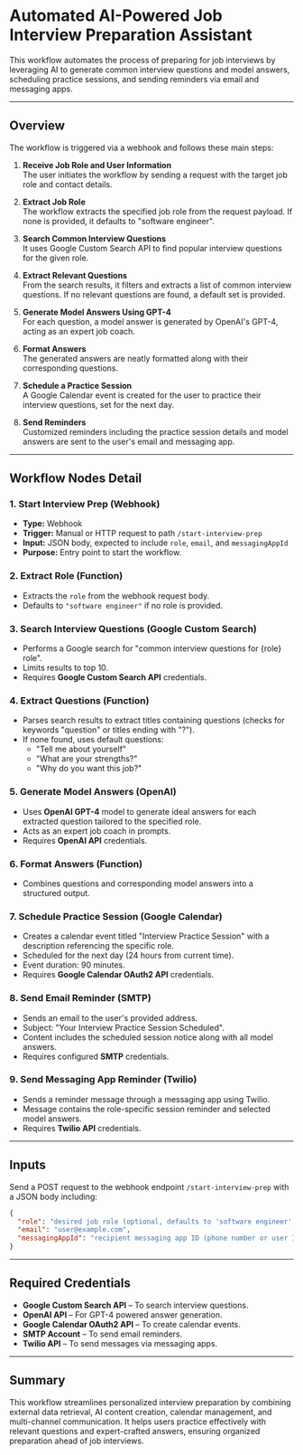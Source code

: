 # Automated AI-Powered Job Interview Preparation Assistant

This workflow automates the process of preparing for job interviews by leveraging AI to generate common interview questions and model answers, scheduling practice sessions, and sending reminders via email and messaging apps.

---

## Overview

The workflow is triggered via a webhook and follows these main steps:

1. **Receive Job Role and User Information**  
   The user initiates the workflow by sending a request with the target job role and contact details.

2. **Extract Job Role**  
   The workflow extracts the specified job role from the request payload. If none is provided, it defaults to "software engineer".

3. **Search Common Interview Questions**  
   It uses Google Custom Search API to find popular interview questions for the given role.

4. **Extract Relevant Questions**  
   From the search results, it filters and extracts a list of common interview questions. If no relevant questions are found, a default set is provided.

5. **Generate Model Answers Using GPT-4**  
   For each question, a model answer is generated by OpenAI's GPT-4, acting as an expert job coach.

6. **Format Answers**  
   The generated answers are neatly formatted along with their corresponding questions.

7. **Schedule a Practice Session**  
   A Google Calendar event is created for the user to practice their interview questions, set for the next day.

8. **Send Reminders**  
   Customized reminders including the practice session details and model answers are sent to the user's email and messaging app.

---

## Workflow Nodes Detail

### 1. Start Interview Prep (Webhook)

- **Type:** Webhook  
- **Trigger:** Manual or HTTP request to path `/start-interview-prep`  
- **Input:** JSON body, expected to include `role`, `email`, and `messagingAppId`  
- **Purpose:** Entry point to start the workflow.

### 2. Extract Role (Function)

- Extracts the `role` from the webhook request body.  
- Defaults to `"software engineer"` if no role is provided.

### 3. Search Interview Questions (Google Custom Search)

- Performs a Google search for "common interview questions for {role} role".  
- Limits results to top 10.  
- Requires **Google Custom Search API** credentials.

### 4. Extract Questions (Function)

- Parses search results to extract titles containing questions (checks for keywords "question" or titles ending with "?").  
- If none found, uses default questions:  
  - "Tell me about yourself"  
  - "What are your strengths?"  
  - "Why do you want this job?"

### 5. Generate Model Answers (OpenAI)

- Uses **OpenAI GPT-4** model to generate ideal answers for each extracted question tailored to the specified role.  
- Acts as an expert job coach in prompts.  
- Requires **OpenAI API** credentials.

### 6. Format Answers (Function)

- Combines questions and corresponding model answers into a structured output.

### 7. Schedule Practice Session (Google Calendar)

- Creates a calendar event titled "Interview Practice Session" with a description referencing the specific role.  
- Scheduled for the next day (24 hours from current time).  
- Event duration: 90 minutes.  
- Requires **Google Calendar OAuth2 API** credentials.

### 8. Send Email Reminder (SMTP)

- Sends an email to the user's provided address.  
- Subject: "Your Interview Practice Session Scheduled".  
- Content includes the scheduled session notice along with all model answers.  
- Requires configured **SMTP** credentials.

### 9. Send Messaging App Reminder (Twilio)

- Sends a reminder message through a messaging app using Twilio.  
- Message contains the role-specific session reminder and selected model answers.  
- Requires **Twilio API** credentials.

---

## Inputs

Send a POST request to the webhook endpoint `/start-interview-prep` with a JSON body including:

```json
{
  "role": "desired job role (optional, defaults to 'software engineer')",
  "email": "user@example.com",
  "messagingAppId": "recipient messaging app ID (phone number or user ID)"
}
```

---

## Required Credentials

- **Google Custom Search API** – To search interview questions.  
- **OpenAI API** – For GPT-4 powered answer generation.  
- **Google Calendar OAuth2 API** – To create calendar events.  
- **SMTP Account** – To send email reminders.  
- **Twilio API** – To send messages via messaging apps.

---

## Summary

This workflow streamlines personalized interview preparation by combining external data retrieval, AI content creation, calendar management, and multi-channel communication. It helps users practice effectively with relevant questions and expert-crafted answers, ensuring organized preparation ahead of job interviews.